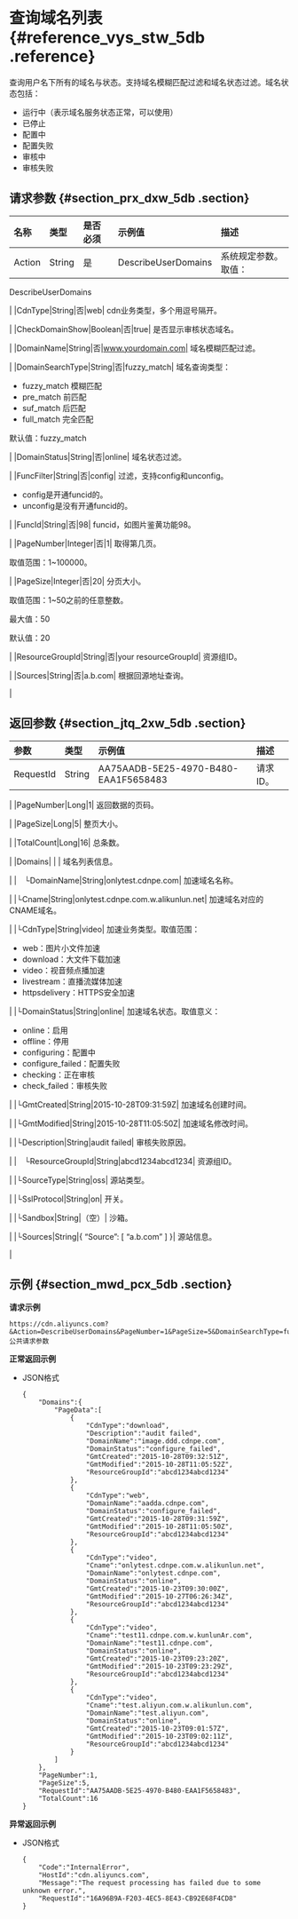 # 查询域名列表 {#reference_vys_stw_5db .reference}

查询用户名下所有的域名与状态。支持域名模糊匹配过滤和域名状态过滤。域名状态包括：

-   运行中（表示域名服务状态正常，可以使用）
-   已停止
-   配置中
-   配置失败
-   审核中
-   审核失败

## 请求参数 {#section_prx_dxw_5db .section}

|名称|类型|是否必须|示例值|描述|
|:-|:-|:---|:--|:-|
|Action|String|是|DescribeUserDomains| 系统规定参数。取值：

 DescribeUserDomains

 |
|CdnType|String|否|web| cdn业务类型，多个用逗号隔开。

 |
|CheckDomainShow|Boolean|否|true| 是否显示审核状态域名。

 |
|DomainName|String|否|www.yourdomain.com| 域名模糊匹配过滤。

 |
|DomainSearchType|String|否|fuzzy\_match| 域名查询类型：

-   fuzzy\_match 模糊匹配
-   pre\_match 前匹配
-   suf\_match 后匹配
-   full\_match 完全匹配

默认值：fuzzy\_match

 |
|DomainStatus|String|否|online| 域名状态过滤。

 |
|FuncFilter|String|否|config| 过滤，支持config和unconfig。

-   config是开通funcid的。
-   unconfig是没有开通funcid的。

 |
|FuncId|String|否|98| funcid，如图片鉴黄功能98。

 |
|PageNumber|Integer|否|1| 取得第几页。

 取值范围：1~100000。

 |
|PageSize|Integer|否|20| 分页大小。

 取值范围：1~50之前的任意整数。

 最大值：50

 默认值：20

 |
|ResourceGroupId|String|否|your resourceGroupId| 资源组ID。

 |
|Sources|String|否|a.b.com| 根据回源地址查询。

 |

## 返回参数 {#section_jtq_2xw_5db .section}

|参数|类型|示例值|描述|
|:-|:-|:--|:-|
|RequestId|String|AA75AADB-5E25-4970-B480-EAA1F5658483| 请求ID。

 |
|PageNumber|Long|1| 返回数据的页码。

 |
|PageSize|Long|5| 整页大小。

 |
|TotalCount|Long|16| 总条数。

 |
|Domains| | | 域名列表信息。

 |
| └DomainName|String|onlytest.cdnpe.com| 加速域名名称。

 |
|└Cname|String|onlytest.cdnpe.com.w.alikunlun.net| 加速域名对应的CNAME域名。

 |
|└CdnType|String|video| 加速业务类型。取值范围：

-   web：图片小文件加速
-   download：大文件下载加速
-   video：视音频点播加速
-   livestream：直播流媒体加速
-   httpsdelivery：HTTPS安全加速

 |
|└DomainStatus|String|online| 加速域名状态。取值意义：

-   online：启用
-   offline：停用
-   configuring：配置中
-   configure\_failed：配置失败
-   checking：正在审核
-   check\_failed：审核失败

 |
|└GmtCreated|String|2015-10-28T09:31:59Z| 加速域名创建时间。

 |
|└GmtModified|String|2015-10-28T11:05:50Z| 加速域名修改时间。

 |
|└Description|String|audit failed| 审核失败原因。

 |
| └ResourceGroupId|String|abcd1234abcd1234| 资源组ID。

 |
|└SourceType|String|oss| 源站类型。

 |
|└SslProtocol|String|on| 开关。

 |
|└Sandbox|String|（空）| 沙箱。

 |
|└Sources|String|\{ “Source”: \[ “a.b.com” \] \}| 源站信息。

 |

## 示例 {#section_mwd_pcx_5db .section}

**请求示例**

```
https://cdn.aliyuncs.com?&Action=DescribeUserDomains&PageNumber=1&PageSize=5&DomainSearchType=fuzzy_match&公共请求参数
```

**正常返回示例**

-   JSON格式

    ```
    {
        "Domains":{
            "PageData":[
                {
                    "CdnType":"download",
                    "Description":"audit failed",
                    "DomainName":"image.ddd.cdnpe.com",
                    "DomainStatus":"configure_failed",
                    "GmtCreated":"2015-10-28T09:32:51Z",
                    "GmtModified":"2015-10-28T11:05:52Z",
                    "ResourceGroupId":"abcd1234abcd1234"
                },
                {
                    "CdnType":"web",
                    "DomainName":"aadda.cdnpe.com",
                    "DomainStatus":"configure_failed",
                    "GmtCreated":"2015-10-28T09:31:59Z",
                    "GmtModified":"2015-10-28T11:05:50Z",
                    "ResourceGroupId":"abcd1234abcd1234"
                },
                {
                    "CdnType":"video",
                    "Cname":"onlytest.cdnpe.com.w.alikunlun.net",
                    "DomainName":"onlytest.cdnpe.com",
                    "DomainStatus":"online",
                    "GmtCreated":"2015-10-23T09:30:00Z",
                    "GmtModified":"2015-10-27T06:26:34Z",
                    "ResourceGroupId":"abcd1234abcd1234"
                },
                {
                    "CdnType":"video",
                    "Cname":"test11.cdnpe.com.w.kunlunAr.com",
                    "DomainName":"test11.cdnpe.com",
                    "DomainStatus":"online",
                    "GmtCreated":"2015-10-23T09:23:20Z",
                    "GmtModified":"2015-10-23T09:23:29Z",
                    "ResourceGroupId":"abcd1234abcd1234"
                },
                {
                    "CdnType":"video",
                    "Cname":"test.aliyun.com.w.alikunlun.com",
                    "DomainName":"test.aliyun.com",
                    "DomainStatus":"online",
                    "GmtCreated":"2015-10-23T09:01:57Z",
                    "GmtModified":"2015-10-23T09:02:11Z",
                    "ResourceGroupId":"abcd1234abcd1234"
                }
            ]
        },
        "PageNumber":1,
        "PageSize":5,
        "RequestId":"AA75AADB-5E25-4970-B480-EAA1F5658483",
        "TotalCount":16
    }
    ```


**异常返回示例**

-   JSON格式

    ```
    {
        "Code":"InternalError",
        "HostId":"cdn.aliyuncs.com",
        "Message":"The request processing has failed due to some unknown error.",
        "RequestId":"16A96B9A-F203-4EC5-8E43-CB92E68F4CD8"
    }
    ```


